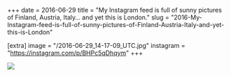 +++
date = 2016-06-29
title = "My Instagram feed is full of sunny pictures of Finland, Austria, Italy… and yet this is London."
slug = "2016-My-Instagram-feed-is-full-of-sunny-pictures-of-Finland-Austria-Italy-and-yet-this-is-London"

[extra]
image = "/2016-06-29_14-17-09_UTC.jpg"
instagram = "https://instagram.com/p/BHPc5qDhqym"
+++

<img src="/2016-06-29_14-17-09_UTC.jpg" />

